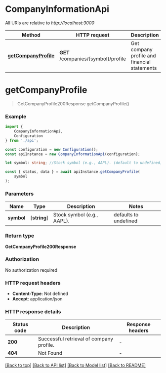 # CompanyInformationApi

All URIs are relative to *http://localhost:3000*

|Method | HTTP request | Description|
|------------- | ------------- | -------------|
|[**getCompanyProfile**](#getcompanyprofile) | **GET** /companies/{symbol}/profile | Get company profile and financial statements|

# **getCompanyProfile**
> GetCompanyProfile200Response getCompanyProfile()


### Example

```typescript
import {
    CompanyInformationApi,
    Configuration
} from './api';

const configuration = new Configuration();
const apiInstance = new CompanyInformationApi(configuration);

let symbol: string; //Stock symbol (e.g., AAPL). (default to undefined)

const { status, data } = await apiInstance.getCompanyProfile(
    symbol
);
```

### Parameters

|Name | Type | Description  | Notes|
|------------- | ------------- | ------------- | -------------|
| **symbol** | [**string**] | Stock symbol (e.g., AAPL). | defaults to undefined|


### Return type

**GetCompanyProfile200Response**

### Authorization

No authorization required

### HTTP request headers

 - **Content-Type**: Not defined
 - **Accept**: application/json


### HTTP response details
| Status code | Description | Response headers |
|-------------|-------------|------------------|
|**200** | Successful retrieval of company profile. |  -  |
|**404** | Not Found |  -  |

[[Back to top]](#) [[Back to API list]](../README.md#documentation-for-api-endpoints) [[Back to Model list]](../README.md#documentation-for-models) [[Back to README]](../README.md)

